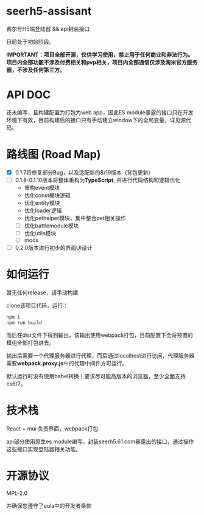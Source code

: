# seerh5-assisant

赛尔号H5端登陆器 && api封装接口

目前处于初始阶段。

**IMPORTANT：项目全部开源，仅供学习使用，禁止用于任何商业和非法行为。项目内全部功能不涉及付费相关和pvp相关，项目内全部通信仅涉及淘米官方服务器，不涉及任何第三方。**

# API DOC

还未编写，且构建配置为打包为web app，因此ES module暴露的接口只在开发环境下有效，目前构建后的接口只有手动建立window下的全局变量，详见源代码。

# 路线图 (Road Map)

- [x] 0.1.7将修复部分Bug，以及适配新的8/19版本（背包更新）
- [ ] 0.1.8-0.1.10版本将整体重构为**TypeScript**, 并进行代码结构和逻辑优化
    - 重构event模块
    - 优化const模块逻辑
    - 优化entity模块
    - 优化loader逻辑
    - 优化pethelper模块，集中整合pet相关操作
    - [ ] 优化battlemodule模块
    - [ ] 优化utils模块
    - [ ] mods

- [ ] 0.2.0版本进行初步的界面UI设计

# 如何运行

暂无任何release，请手动构建

clone该项目代码，运行：

```bash
npm i
npm run build
```

而后在dist文件下得到输出，该输出使用webpack打包，目前配置下会将预置的模组全部打包进去。

输出后需要一个代理服务器进行代理，而后通过localhost进行访问，代理服务器需要**webpack.proxy.js**中的代理中间件方可运行。

默认运行时没有使用babel转换！要求尽可能高版本的浏览器，至少全面支持es6/7。

# 技术栈

React + mui 负责界面，webpack打包

api部分使用原生es module编写，封装seerh5.61.com暴露出的接口，通过操作这些接口实现登陆器相关功能。

# 开源协议

MPL-2.0

并确保您遵守了eula中的开发者条款